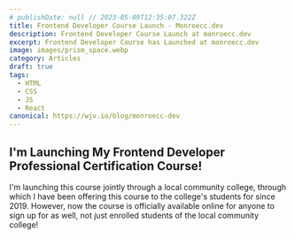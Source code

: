 ```yaml
---
# publishDate: null // 2023-05-09T12:35:07.322Z
title: Frontend Developer Course Launch - Monroecc.dev
description: Frontend Developer Course Launch at monroecc.dev
excerpt: Frontend Developer Course has Launched at monroecc.dev
image: images/prism_space.webp
category: Articles
draft: true
tags:
  - HTML
  - CSS
  - JS
  - React
canonical: https://wjv.io/blog/monroecc-dev
---
```


## I'm Launching My Frontend Developer Professional Certification Course!

I'm launching this course jointly through a local community college, through which I have been offering this course to the college's students for since 2019.
However, now the course is officially available online for anyone to sign up for as well, not just enrolled students of the local community college!